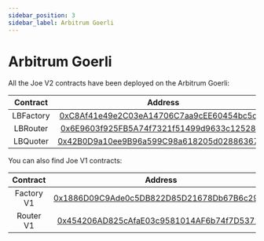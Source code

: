 ```yaml
---
sidebar_position: 3
sidebar_label: Arbitrum Goerli
---
```


# Arbitrum Goerli

All the Joe V2 contracts have been deployed on the Arbitrum Goerli:

| Contract  |                                                           Address                                                           |
| :-------: | :-------------------------------------------------------------------------------------------------------------------------: |
| LBFactory | [0xC8Af41e49e2C03eA14706C7aa9cEE60454bc5c03](https://goerli.arbiscan.io/address/0xC8Af41e49e2C03eA14706C7aa9cEE60454bc5c03) |
| LBRouter  | [0x6E9603f925FB5A74f7321f51499d9633c1252893](https://goerli.arbiscan.io/address/0x6E9603f925FB5A74f7321f51499d9633c1252893) |
| LBQuoter  | [0x42B0D9a10ee9B96a599C98a618205d0288636762](https://goerli.arbiscan.io/address/0x42B0D9a10ee9B96a599C98a618205d0288636762) |

You can also find Joe V1 contracts:

|  Contract  |                                                           Address                                                           |
| :--------: | :-------------------------------------------------------------------------------------------------------------------------: |
| Factory V1 | [0x1886D09C9Ade0c5DB822D85D21678Db67B6c2982](https://goerli.arbiscan.io/address/0x1886D09C9Ade0c5DB822D85D21678Db67B6c2982) |
| Router V1  | [0x454206AD825cAfaE03c9581014AF6b74f7D53713](https://goerli.arbiscan.io/address/0x454206AD825cAfaE03c9581014AF6b74f7D53713) |
